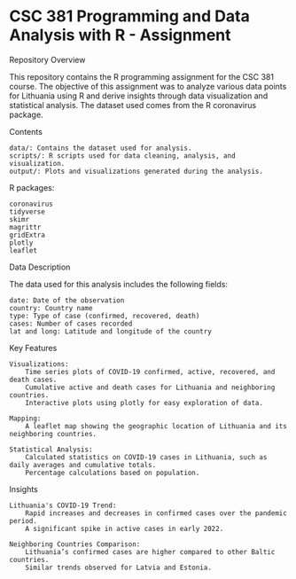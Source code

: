 # CSC 381 Programming and Data Analysis with R - Assignment ###

Repository Overview

This repository contains the R programming assignment for the CSC 381 course. The objective of this assignment was to analyze various data points for Lithuania using R and derive insights through data visualization and statistical analysis. The dataset used comes from the R coronavirus package.

Contents

    data/: Contains the dataset used for analysis.
    scripts/: R scripts used for data cleaning, analysis, and visualization.
    output/: Plots and visualizations generated during the analysis.

R packages:

    coronavirus
    tidyverse
    skimr
    magrittr
    gridExtra
    plotly
    leaflet

Data Description

The data used for this analysis includes the following fields:

    date: Date of the observation
    country: Country name
    type: Type of case (confirmed, recovered, death)
    cases: Number of cases recorded
    lat and long: Latitude and longitude of the country

Key Features

    Visualizations:
        Time series plots of COVID-19 confirmed, active, recovered, and death cases.
        Cumulative active and death cases for Lithuania and neighboring countries.
        Interactive plots using plotly for easy exploration of data.

    Mapping:
        A leaflet map showing the geographic location of Lithuania and its neighboring countries.

    Statistical Analysis:
        Calculated statistics on COVID-19 cases in Lithuania, such as daily averages and cumulative totals.
        Percentage calculations based on population.

Insights

    Lithuania's COVID-19 Trend:
        Rapid increases and decreases in confirmed cases over the pandemic period.
        A significant spike in active cases in early 2022.

    Neighboring Countries Comparison:
        Lithuania’s confirmed cases are higher compared to other Baltic countries.
        Similar trends observed for Latvia and Estonia.

